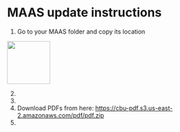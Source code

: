 # MAAS update instructions


1. Go to your MAAS folder and copy its location

<img src="https://your-image-url.type" width="100" height="100">

2. 
3. 
4. Download PDFs from here: https://cbu-pdf.s3.us-east-2.amazonaws.com/pdf/pdf.zip
5. 
